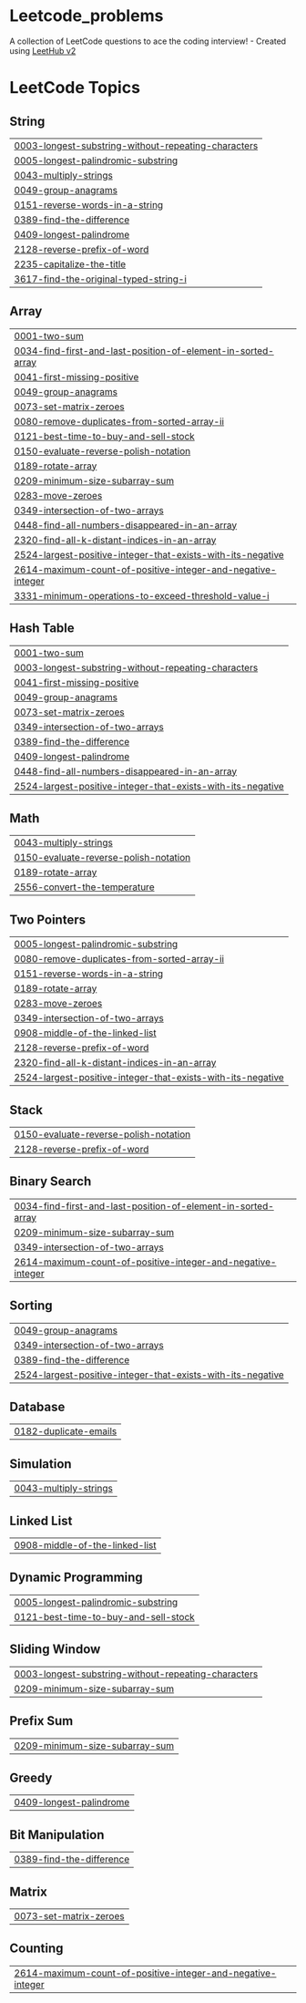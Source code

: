 # Leetcode_problems
A collection of LeetCode questions to ace the coding interview! - Created using [LeetHub v2](https://github.com/arunbhardwaj/LeetHub-2.0)

<!---LeetCode Topics Start-->
# LeetCode Topics
## String
|  |
| ------- |
| [0003-longest-substring-without-repeating-characters](https://github.com/Gokilaselvi/Leetcode_problems/tree/master/0003-longest-substring-without-repeating-characters) |
| [0005-longest-palindromic-substring](https://github.com/Gokilaselvi/Leetcode_problems/tree/master/0005-longest-palindromic-substring) |
| [0043-multiply-strings](https://github.com/Gokilaselvi/Leetcode_problems/tree/master/0043-multiply-strings) |
| [0049-group-anagrams](https://github.com/Gokilaselvi/Leetcode_problems/tree/master/0049-group-anagrams) |
| [0151-reverse-words-in-a-string](https://github.com/Gokilaselvi/Leetcode_problems/tree/master/0151-reverse-words-in-a-string) |
| [0389-find-the-difference](https://github.com/Gokilaselvi/Leetcode_problems/tree/master/0389-find-the-difference) |
| [0409-longest-palindrome](https://github.com/Gokilaselvi/Leetcode_problems/tree/master/0409-longest-palindrome) |
| [2128-reverse-prefix-of-word](https://github.com/Gokilaselvi/Leetcode_problems/tree/master/2128-reverse-prefix-of-word) |
| [2235-capitalize-the-title](https://github.com/Gokilaselvi/Leetcode_problems/tree/master/2235-capitalize-the-title) |
| [3617-find-the-original-typed-string-i](https://github.com/Gokilaselvi/Leetcode_problems/tree/master/3617-find-the-original-typed-string-i) |
## Array
|  |
| ------- |
| [0001-two-sum](https://github.com/Gokilaselvi/Leetcode_problems/tree/master/0001-two-sum) |
| [0034-find-first-and-last-position-of-element-in-sorted-array](https://github.com/Gokilaselvi/Leetcode_problems/tree/master/0034-find-first-and-last-position-of-element-in-sorted-array) |
| [0041-first-missing-positive](https://github.com/Gokilaselvi/Leetcode_problems/tree/master/0041-first-missing-positive) |
| [0049-group-anagrams](https://github.com/Gokilaselvi/Leetcode_problems/tree/master/0049-group-anagrams) |
| [0073-set-matrix-zeroes](https://github.com/Gokilaselvi/Leetcode_problems/tree/master/0073-set-matrix-zeroes) |
| [0080-remove-duplicates-from-sorted-array-ii](https://github.com/Gokilaselvi/Leetcode_problems/tree/master/0080-remove-duplicates-from-sorted-array-ii) |
| [0121-best-time-to-buy-and-sell-stock](https://github.com/Gokilaselvi/Leetcode_problems/tree/master/0121-best-time-to-buy-and-sell-stock) |
| [0150-evaluate-reverse-polish-notation](https://github.com/Gokilaselvi/Leetcode_problems/tree/master/0150-evaluate-reverse-polish-notation) |
| [0189-rotate-array](https://github.com/Gokilaselvi/Leetcode_problems/tree/master/0189-rotate-array) |
| [0209-minimum-size-subarray-sum](https://github.com/Gokilaselvi/Leetcode_problems/tree/master/0209-minimum-size-subarray-sum) |
| [0283-move-zeroes](https://github.com/Gokilaselvi/Leetcode_problems/tree/master/0283-move-zeroes) |
| [0349-intersection-of-two-arrays](https://github.com/Gokilaselvi/Leetcode_problems/tree/master/0349-intersection-of-two-arrays) |
| [0448-find-all-numbers-disappeared-in-an-array](https://github.com/Gokilaselvi/Leetcode_problems/tree/master/0448-find-all-numbers-disappeared-in-an-array) |
| [2320-find-all-k-distant-indices-in-an-array](https://github.com/Gokilaselvi/Leetcode_problems/tree/master/2320-find-all-k-distant-indices-in-an-array) |
| [2524-largest-positive-integer-that-exists-with-its-negative](https://github.com/Gokilaselvi/Leetcode_problems/tree/master/2524-largest-positive-integer-that-exists-with-its-negative) |
| [2614-maximum-count-of-positive-integer-and-negative-integer](https://github.com/Gokilaselvi/Leetcode_problems/tree/master/2614-maximum-count-of-positive-integer-and-negative-integer) |
| [3331-minimum-operations-to-exceed-threshold-value-i](https://github.com/Gokilaselvi/Leetcode_problems/tree/master/3331-minimum-operations-to-exceed-threshold-value-i) |
## Hash Table
|  |
| ------- |
| [0001-two-sum](https://github.com/Gokilaselvi/Leetcode_problems/tree/master/0001-two-sum) |
| [0003-longest-substring-without-repeating-characters](https://github.com/Gokilaselvi/Leetcode_problems/tree/master/0003-longest-substring-without-repeating-characters) |
| [0041-first-missing-positive](https://github.com/Gokilaselvi/Leetcode_problems/tree/master/0041-first-missing-positive) |
| [0049-group-anagrams](https://github.com/Gokilaselvi/Leetcode_problems/tree/master/0049-group-anagrams) |
| [0073-set-matrix-zeroes](https://github.com/Gokilaselvi/Leetcode_problems/tree/master/0073-set-matrix-zeroes) |
| [0349-intersection-of-two-arrays](https://github.com/Gokilaselvi/Leetcode_problems/tree/master/0349-intersection-of-two-arrays) |
| [0389-find-the-difference](https://github.com/Gokilaselvi/Leetcode_problems/tree/master/0389-find-the-difference) |
| [0409-longest-palindrome](https://github.com/Gokilaselvi/Leetcode_problems/tree/master/0409-longest-palindrome) |
| [0448-find-all-numbers-disappeared-in-an-array](https://github.com/Gokilaselvi/Leetcode_problems/tree/master/0448-find-all-numbers-disappeared-in-an-array) |
| [2524-largest-positive-integer-that-exists-with-its-negative](https://github.com/Gokilaselvi/Leetcode_problems/tree/master/2524-largest-positive-integer-that-exists-with-its-negative) |
## Math
|  |
| ------- |
| [0043-multiply-strings](https://github.com/Gokilaselvi/Leetcode_problems/tree/master/0043-multiply-strings) |
| [0150-evaluate-reverse-polish-notation](https://github.com/Gokilaselvi/Leetcode_problems/tree/master/0150-evaluate-reverse-polish-notation) |
| [0189-rotate-array](https://github.com/Gokilaselvi/Leetcode_problems/tree/master/0189-rotate-array) |
| [2556-convert-the-temperature](https://github.com/Gokilaselvi/Leetcode_problems/tree/master/2556-convert-the-temperature) |
## Two Pointers
|  |
| ------- |
| [0005-longest-palindromic-substring](https://github.com/Gokilaselvi/Leetcode_problems/tree/master/0005-longest-palindromic-substring) |
| [0080-remove-duplicates-from-sorted-array-ii](https://github.com/Gokilaselvi/Leetcode_problems/tree/master/0080-remove-duplicates-from-sorted-array-ii) |
| [0151-reverse-words-in-a-string](https://github.com/Gokilaselvi/Leetcode_problems/tree/master/0151-reverse-words-in-a-string) |
| [0189-rotate-array](https://github.com/Gokilaselvi/Leetcode_problems/tree/master/0189-rotate-array) |
| [0283-move-zeroes](https://github.com/Gokilaselvi/Leetcode_problems/tree/master/0283-move-zeroes) |
| [0349-intersection-of-two-arrays](https://github.com/Gokilaselvi/Leetcode_problems/tree/master/0349-intersection-of-two-arrays) |
| [0908-middle-of-the-linked-list](https://github.com/Gokilaselvi/Leetcode_problems/tree/master/0908-middle-of-the-linked-list) |
| [2128-reverse-prefix-of-word](https://github.com/Gokilaselvi/Leetcode_problems/tree/master/2128-reverse-prefix-of-word) |
| [2320-find-all-k-distant-indices-in-an-array](https://github.com/Gokilaselvi/Leetcode_problems/tree/master/2320-find-all-k-distant-indices-in-an-array) |
| [2524-largest-positive-integer-that-exists-with-its-negative](https://github.com/Gokilaselvi/Leetcode_problems/tree/master/2524-largest-positive-integer-that-exists-with-its-negative) |
## Stack
|  |
| ------- |
| [0150-evaluate-reverse-polish-notation](https://github.com/Gokilaselvi/Leetcode_problems/tree/master/0150-evaluate-reverse-polish-notation) |
| [2128-reverse-prefix-of-word](https://github.com/Gokilaselvi/Leetcode_problems/tree/master/2128-reverse-prefix-of-word) |
## Binary Search
|  |
| ------- |
| [0034-find-first-and-last-position-of-element-in-sorted-array](https://github.com/Gokilaselvi/Leetcode_problems/tree/master/0034-find-first-and-last-position-of-element-in-sorted-array) |
| [0209-minimum-size-subarray-sum](https://github.com/Gokilaselvi/Leetcode_problems/tree/master/0209-minimum-size-subarray-sum) |
| [0349-intersection-of-two-arrays](https://github.com/Gokilaselvi/Leetcode_problems/tree/master/0349-intersection-of-two-arrays) |
| [2614-maximum-count-of-positive-integer-and-negative-integer](https://github.com/Gokilaselvi/Leetcode_problems/tree/master/2614-maximum-count-of-positive-integer-and-negative-integer) |
## Sorting
|  |
| ------- |
| [0049-group-anagrams](https://github.com/Gokilaselvi/Leetcode_problems/tree/master/0049-group-anagrams) |
| [0349-intersection-of-two-arrays](https://github.com/Gokilaselvi/Leetcode_problems/tree/master/0349-intersection-of-two-arrays) |
| [0389-find-the-difference](https://github.com/Gokilaselvi/Leetcode_problems/tree/master/0389-find-the-difference) |
| [2524-largest-positive-integer-that-exists-with-its-negative](https://github.com/Gokilaselvi/Leetcode_problems/tree/master/2524-largest-positive-integer-that-exists-with-its-negative) |
## Database
|  |
| ------- |
| [0182-duplicate-emails](https://github.com/Gokilaselvi/Leetcode_problems/tree/master/0182-duplicate-emails) |
## Simulation
|  |
| ------- |
| [0043-multiply-strings](https://github.com/Gokilaselvi/Leetcode_problems/tree/master/0043-multiply-strings) |
## Linked List
|  |
| ------- |
| [0908-middle-of-the-linked-list](https://github.com/Gokilaselvi/Leetcode_problems/tree/master/0908-middle-of-the-linked-list) |
## Dynamic Programming
|  |
| ------- |
| [0005-longest-palindromic-substring](https://github.com/Gokilaselvi/Leetcode_problems/tree/master/0005-longest-palindromic-substring) |
| [0121-best-time-to-buy-and-sell-stock](https://github.com/Gokilaselvi/Leetcode_problems/tree/master/0121-best-time-to-buy-and-sell-stock) |
## Sliding Window
|  |
| ------- |
| [0003-longest-substring-without-repeating-characters](https://github.com/Gokilaselvi/Leetcode_problems/tree/master/0003-longest-substring-without-repeating-characters) |
| [0209-minimum-size-subarray-sum](https://github.com/Gokilaselvi/Leetcode_problems/tree/master/0209-minimum-size-subarray-sum) |
## Prefix Sum
|  |
| ------- |
| [0209-minimum-size-subarray-sum](https://github.com/Gokilaselvi/Leetcode_problems/tree/master/0209-minimum-size-subarray-sum) |
## Greedy
|  |
| ------- |
| [0409-longest-palindrome](https://github.com/Gokilaselvi/Leetcode_problems/tree/master/0409-longest-palindrome) |
## Bit Manipulation
|  |
| ------- |
| [0389-find-the-difference](https://github.com/Gokilaselvi/Leetcode_problems/tree/master/0389-find-the-difference) |
## Matrix
|  |
| ------- |
| [0073-set-matrix-zeroes](https://github.com/Gokilaselvi/Leetcode_problems/tree/master/0073-set-matrix-zeroes) |
## Counting
|  |
| ------- |
| [2614-maximum-count-of-positive-integer-and-negative-integer](https://github.com/Gokilaselvi/Leetcode_problems/tree/master/2614-maximum-count-of-positive-integer-and-negative-integer) |
<!---LeetCode Topics End-->